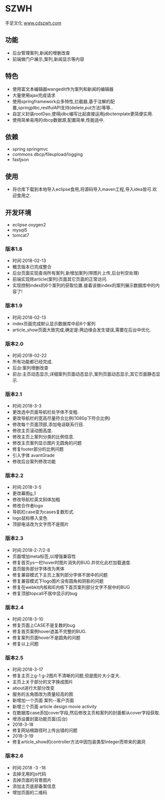 # SZWH
手足文化
www.cdszwh.com

## 功能
- 后台管理案列,新闻的增删改查
- 前端做门户展示,案列,新闻显示等内容

## 特色
- 使用富文本编辑器wangedit作为案列和新闻的编辑器
- 大量使用ajax完成请求
- 使用springframework众多特性,拦截器,基于注解的配置,springjdbc,restfulAPI支持(delete,put方法)等等..
- 自定义封装rootDao,使得jdbc编写比起直接运用jdbctemplate更简便实用.
- 使用简单易用的dbcp数据源,配置简单,性能适中.

## 依赖
- spring springmvc
- commons dbcp/fileupload/logging
- fastjson

## 使用
- 将仓库下载到本地导入eclipse食用,将源码导入maven工程,导入idea皆可.欢迎食用之.

## 开发环境
- eclipse oxygen2
- mysql5
- tomcat7

### 版本1.8
- 时间:2018-02-13
- 概念版本已完成整合
- 后台页面实现查询所有案列,新增加案列(带图片上传,后台判空处理)
- 前端实现除article(案列)页面其它页面的正常访问.
- 实现控制index的6个案列的获取位置.接着该做index的案列展示数据库中的内容了!

### 版本1.9
- 时间:2018-02-13
- index页面完成默认显示数据库中前6个案列
- article_show页面大致完成,确定是:两边缘会发生错误,需要在后台中优化.

### 版本2.0
- 时间:2018-02-22
- 所有功能都已经完成.
- 后台:案列增删改查
- 前台:主页动态显示,详细案列页面动态显示,案列页面动态显示,其它页面静态显示.

### 版本2.1
- 时间:2018-3-3
- 更改选中页面导航栏处字体不变粗.
- 更改导航栏的宽高尽量符合比例(1080p下符合比例)
- 修改每个页面顶部,添加电话联系行目.
- 修改主页滚动图高度.
- 修改主页上案列分类的比例信息.
- 修改主页案列显示图片无圆角的问题
- 修复footer部分的比例问题
- 引入字体 avantGrade
- 修改后台案列修改功能

### 版本2.2
- 时间:2018-3-5
- 更改幕图g_1
- 修改导航栏英文斜体加粗
- 修改合作者logo
- 导航栏case变为cases复数形式.
- logo鼠标移入变色
- 顶部电话改为文字而不是图片

### 版本2.3
- 时间:2018-2-7/2-8
- 页面增加meta标签<meta content="IE=edge,chrome=1" http-equiv="X-UA-Compatible" />,以增强兼容性
- 修复首页ys一栏hover时图片消失的BUG.并优化此栏加载速度.
- 首页服务部分字体改为黑体
- 修复兼容模式下主页上案列部分字体不居中的问题
- 修复兼容模式下logo图片没有圆角和阴影的问题
- 修复在webkit内核和IE内核下首页案列部分文字不居中的BUG
- 修复顶部topcall不居中显示的bug

### 版本2.4
- 时间:2018-3-10
- 修复页面上CASE不是复数的bug
- 修复首页案例hover遮盖不完整的BUG.
- 修复案列页面hover不是圆角的问题
- 修复以上问题

### 版本2.5
- 时间:2018-3-17
- 修复主页上g-1 g-2图片不清晰的问题,但是图片大小变大.
- 主页上关于部分的文字换成图片
- about进行大部分改变
- 服务的五角图改为质量较高的图
- 新增加一个页面  案列--客户页面
- 新增三个页面 article design movie activity
- 在数据库case添加cover字段,然后修改主页和案列的封面都从cover字段获取.
- 增添设置封面功能页面(后台)
- 2018-3-18
- 修复网站根路径时上传出错的问题
- 2018-3-19
- 修复article_show的controller方法中因包装类型Integer而带来的漏洞

### 版本2.6
- 时间:2018 -3 -18
- 去掉无用的js代码
- 去掉页面的背景图片
- 添加主页底部备案信息
- 增加页面的二维码